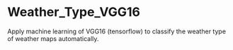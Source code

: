 # Weather_Type_VGG16
Apply machine learning of VGG16 (tensorflow) to classify the weather type of weather maps automatically.
